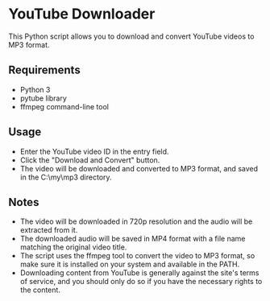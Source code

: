 # YouTube Downloader

This Python script allows you to download and convert YouTube videos to MP3 format.

## Requirements
* Python 3
* pytube library
* ffmpeg command-line tool
## Usage
* Enter the YouTube video ID in the entry field.
* Click the "Download and Convert" button.
* The video will be downloaded and converted to MP3 format, and saved in the C:\my\mp3 directory.
## Notes
* The video will be downloaded in 720p resolution and the audio will be extracted from it.
* The downloaded audio will be saved in MP4 format with a file name matching the original video title.
* The script uses the ffmpeg tool to convert the video to MP3 format, so make sure it is installed on your system and available in the PATH.
* Downloading content from YouTube is generally against the site's terms of service, and you should only do so if you have the necessary rights to the content.
